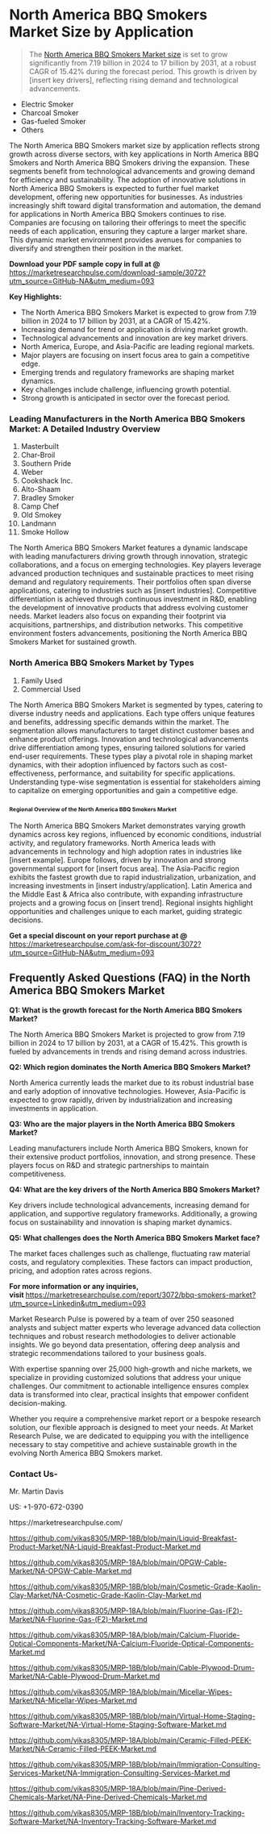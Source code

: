 <h1>North America BBQ Smokers Market&nbsp;Size by Application</h1><blockquote><p>The <a href="https://marketresearchpulse.com/download-sample/3072?utm_source=GitHub-NA&amp;utm_medium=093">North America BBQ Smokers Market size</a> is set to grow significantly from 7.19 billion in 2024 to 17 billion by 2031, at a robust CAGR of 15.42% during the forecast period. This growth is driven by [insert key drivers], reflecting rising demand and technological advancements.</p></blockquote><ul><li>Electric Smoker <li> Charcoal Smoker <li> Gas-fueled Smoker <li> Others</li></ul><p>The North America BBQ Smokers market size by application reflects strong growth across diverse sectors, with key applications in North America BBQ Smokers and North America BBQ Smokers driving the expansion. These segments benefit from technological advancements and growing demand for efficiency and sustainability. The adoption of innovative solutions in North America BBQ Smokers is expected to further fuel market development, offering new opportunities for businesses. As industries increasingly shift toward digital transformation and automation, the demand for applications in North America BBQ Smokers continues to rise. Companies are focusing on tailoring their offerings to meet the specific needs of each application, ensuring they capture a larger market share. This dynamic market environment provides avenues for companies to diversify and strengthen their position in the market.</p><p><strong>Download your PDF sample copy in full at @ </strong><a href="https://marketresearchpulse.com/download-sample/3072?utm_source=GitHub-NA&amp;utm_medium=093">https://marketresearchpulse.com/download-sample/3072?utm_source=GitHub-NA&amp;utm_medium=093</a></p><p><strong>Key Highlights: </strong></p><ul><li>The North America BBQ Smokers Market is expected to grow from 7.19 billion in 2024 to 17 billion by 2031, at a CAGR of 15.42%.</li><li>Increasing demand for trend or application is driving market growth.</li><li>Technological advancements and innovation are key market drivers.</li><li>North America, Europe, and Asia-Pacific are leading regional markets.</li><li>Major players are focusing on insert focus area to gain a competitive edge.</li><li>Emerging trends and regulatory frameworks are shaping market dynamics.</li><li>Key challenges include challenge, influencing growth potential.</li><li>Strong growth is anticipated in sector over the forecast period.</li></ul><h3>Leading Manufacturers in the North America BBQ Smokers Market: A Detailed Industry Overview</h3><ol><li>Masterbuilt</li><li>Char-Broil</li><li>Southern Pride</li><li>Weber</li><li>Cookshack Inc.</li><li>Alto-Shaam</li><li>Bradley Smoker</li><li>Camp Chef</li><li>Old Smokey</li><li>Landmann</li><li>Smoke Hollow</li></ol><div class="flex max-w-full flex-col flex-grow"><div class="min-h-8 text-message flex w-full flex-col items-end gap-2 whitespace-normal break-words [.text-message+&amp;]:mt-5" dir="auto" data-message-author-role="assistant" data-message-id="fd8432e4-4910-450d-b182-61b7bfb0a01f" data-message-model-slug="gpt-4o"><div class="flex w-full flex-col gap-1 empty:hidden first:pt-[3px]"><div class="markdown prose w-full break-words dark:prose-invert light"><p>The North America BBQ Smokers Market features a dynamic landscape with leading manufacturers driving growth through innovation, strategic collaborations, and a focus on emerging technologies. Key players leverage advanced production techniques and sustainable practices to meet rising demand and regulatory requirements. Their portfolios often span diverse applications, catering to industries such as [insert industries]. Competitive differentiation is achieved through continuous investment in R&amp;D, enabling the development of innovative products that address evolving customer needs. Market leaders also focus on expanding their footprint via acquisitions, partnerships, and distribution networks. This competitive environment fosters advancements, positioning the North America BBQ Smokers Market for sustained growth.</p></div></div></div></div><h3>North America BBQ Smokers Market by Types</h3><ol><li>Family Used <li> Commercial Used</li></ol><div class="flex max-w-full flex-col flex-grow"><div class="min-h-8 text-message flex w-full flex-col items-end gap-2 whitespace-normal break-words [.text-message+&amp;]:mt-5" dir="auto" data-message-author-role="assistant" data-message-id="084470be-0bb7-4664-bddf-5156b4f41249" data-message-model-slug="gpt-4o-mini"><div class="flex w-full flex-col gap-1 empty:hidden first:pt-[3px]"><div class="markdown prose w-full break-words dark:prose-invert light"><p>The North America BBQ Smokers Market is segmented by types, catering to diverse industry needs and applications. Each type offers unique features and benefits, addressing specific demands within the market. The segmentation allows manufacturers to target distinct customer bases and enhance product offerings. Innovation and technological advancements drive differentiation among types, ensuring tailored solutions for varied end-user requirements. These types play a pivotal role in shaping market dynamics, with their adoption influenced by factors such as cost-effectiveness, performance, and suitability for specific applications. Understanding type-wise segmentation is essential for stakeholders aiming to capitalize on emerging opportunities and gain a competitive edge.</p></div></div></div></div><h3><span style="font-size: 11px;">Regional Overview of the North America BBQ Smokers Market</span></h3><div class="flex max-w-full flex-col flex-grow"><div class="min-h-8 text-message flex w-full flex-col items-end gap-2 whitespace-normal break-words [.text-message+&amp;]:mt-5" dir="auto" data-message-author-role="assistant" data-message-id="e9038762-ce64-4e30-91c9-9bd413514231" data-message-model-slug="gpt-4o-mini"><div class="flex w-full flex-col gap-1 empty:hidden first:pt-[3px]"><div class="markdown prose w-full break-words dark:prose-invert light"><p>The North America BBQ Smokers Market demonstrates varying growth dynamics across key regions, influenced by economic conditions, industrial activity, and regulatory frameworks. North America leads with advancements in technology and high adoption rates in industries like [insert example]. Europe follows, driven by innovation and strong governmental support for [insert focus area]. The Asia-Pacific region exhibits the fastest growth due to rapid industrialization, urbanization, and increasing investments in [insert industry/application]. Latin America and the Middle East &amp; Africa also contribute, with expanding infrastructure projects and a growing focus on [insert trend]. Regional insights highlight opportunities and challenges unique to each market, guiding strategic decisions.</p></div></div></div></div><p><strong>Get a special discount on your report purchase at @ </strong><a href="https://marketresearchpulse.com/ask-for-discount/3072?utm_source=GitHub-NA&amp;utm_medium=093">https://marketresearchpulse.com/ask-for-discount/3072?utm_source=GitHub-NA&amp;utm_medium=093</a></p><h2>Frequently Asked Questions (FAQ) in the North America BBQ Smokers Market</h2><p><strong>Q1: What is the growth forecast for the North America BBQ Smokers Market?</strong></p><p>The North America BBQ Smokers Market is projected to grow from 7.19 billion in 2024 to 17 billion by 2031, at a CAGR of 15.42%. This growth is fueled by advancements in trends and rising demand across industries.</p><p><strong>Q2: Which region dominates the North America BBQ Smokers Market?</strong></p><p>North America currently leads the market due to its robust industrial base and early adoption of innovative technologies. However, Asia-Pacific is expected to grow rapidly, driven by industrialization and increasing investments in application.</p><p><strong>Q3: Who are the major players in the North America BBQ Smokers Market?</strong></p><p>Leading manufacturers include North America BBQ Smokers, known for their extensive product portfolios, innovation, and strong presence. These players focus on R&amp;D and strategic partnerships to maintain competitiveness.</p><p><strong>Q4: What are the key drivers of the North America BBQ Smokers Market?</strong></p><p>Key drivers include technological advancements, increasing demand for application, and supportive regulatory frameworks. Additionally, a growing focus on sustainability and innovation is shaping market dynamics.</p><p><strong>Q5: What challenges does the North America BBQ Smokers Market face?</strong></p><p>The market faces challenges such as challenge, fluctuating raw material costs, and regulatory complexities. These factors can impact production, pricing, and adoption rates across regions.</p><p><strong>For more information or any inquiries, visit&nbsp;</strong><a href="https://marketresearchpulse.com/report/3072/bbq-smokers-market?utm_source=Linkedin&utm_medium=093">https://marketresearchpulse.com/report/3072/bbq-smokers-market?utm_source=Linkedin&utm_medium=093</a></p><p>Market Research Pulse is powered by a team of over 250 seasoned analysts and subject matter experts who leverage advanced data collection techniques and robust research methodologies to deliver actionable insights. We go beyond data presentation, offering deep analysis and strategic recommendations tailored to your business goals.</p><p>With expertise spanning over 25,000 high-growth and niche markets, we specialize in providing customized solutions that address your unique challenges. Our commitment to actionable intelligence ensures complex data is transformed into clear, practical insights that empower confident decision-making.</p><p>Whether you require a comprehensive market report or a bespoke research solution, our flexible approach is designed to meet your needs. At Market Research Pulse, we are dedicated to equipping you with the intelligence necessary to stay competitive and achieve sustainable growth in the evolving North America BBQ Smokers market.</p><h3><strong>Contact Us-</strong></h3><p>Mr. Martin Davis</p><p>US: +1-970-672-0390</p><p>https://marketresearchpulse.com/</p><p><a href="https://github.com/vikas8305/MRP-18B/blob/main/Liquid-Breakfast-Product-Market/NA-Liquid-Breakfast-Product-Market.md">https://github.com/vikas8305/MRP-18B/blob/main/Liquid-Breakfast-Product-Market/NA-Liquid-Breakfast-Product-Market.md</a></p><p><a href="https://github.com/vikas8305/MRP-18A/blob/main/OPGW-Cable-Market/NA-OPGW-Cable-Market.md">https://github.com/vikas8305/MRP-18A/blob/main/OPGW-Cable-Market/NA-OPGW-Cable-Market.md</a></p><p><a href="https://github.com/vikas8305/MRP-18B/blob/main/Cosmetic-Grade-Kaolin-Clay-Market/NA-Cosmetic-Grade-Kaolin-Clay-Market.md">https://github.com/vikas8305/MRP-18B/blob/main/Cosmetic-Grade-Kaolin-Clay-Market/NA-Cosmetic-Grade-Kaolin-Clay-Market.md</a></p><p><a href="https://github.com/vikas8305/MRP-18A/blob/main/Fluorine-Gas-(F2)-Market/NA-Fluorine-Gas-(F2)-Market.md">https://github.com/vikas8305/MRP-18A/blob/main/Fluorine-Gas-(F2)-Market/NA-Fluorine-Gas-(F2)-Market.md</a></p><p><a href="https://github.com/vikas8305/MRP-18A/blob/main/Calcium-Fluoride-Optical-Components-Market/NA-Calcium-Fluoride-Optical-Components-Market.md">https://github.com/vikas8305/MRP-18A/blob/main/Calcium-Fluoride-Optical-Components-Market/NA-Calcium-Fluoride-Optical-Components-Market.md</a></p><p><a href="https://github.com/vikas8305/MRP-18B/blob/main/Cable-Plywood-Drum-Market/NA-Cable-Plywood-Drum-Market.md">https://github.com/vikas8305/MRP-18B/blob/main/Cable-Plywood-Drum-Market/NA-Cable-Plywood-Drum-Market.md</a></p><p><a href="https://github.com/vikas8305/MRP-18A/blob/main/Micellar-Wipes-Market/NA-Micellar-Wipes-Market.md">https://github.com/vikas8305/MRP-18A/blob/main/Micellar-Wipes-Market/NA-Micellar-Wipes-Market.md</a></p><p><a href="https://github.com/vikas8305/MRP-18B/blob/main/Virtual-Home-Staging-Software-Market/NA-Virtual-Home-Staging-Software-Market.md">https://github.com/vikas8305/MRP-18B/blob/main/Virtual-Home-Staging-Software-Market/NA-Virtual-Home-Staging-Software-Market.md</a></p><p><a href="https://github.com/vikas8305/MRP-18A/blob/main/Ceramic-Filled-PEEK-Market/NA-Ceramic-Filled-PEEK-Market.md">https://github.com/vikas8305/MRP-18A/blob/main/Ceramic-Filled-PEEK-Market/NA-Ceramic-Filled-PEEK-Market.md</a></p><p><a href="https://github.com/vikas8305/MRP-18B/blob/main/Immigration-Consulting-Services-Market/NA-Immigration-Consulting-Services-Market.md">https://github.com/vikas8305/MRP-18B/blob/main/Immigration-Consulting-Services-Market/NA-Immigration-Consulting-Services-Market.md</a></p><p><a href="https://github.com/vikas8305/MRP-18A/blob/main/Pine-Derived-Chemicals-Market/NA-Pine-Derived-Chemicals-Market.md">https://github.com/vikas8305/MRP-18A/blob/main/Pine-Derived-Chemicals-Market/NA-Pine-Derived-Chemicals-Market.md</a></p><p><a href="https://github.com/vikas8305/MRP-18B/blob/main/Inventory-Tracking-Software-Market/NA-Inventory-Tracking-Software-Market.md">https://github.com/vikas8305/MRP-18B/blob/main/Inventory-Tracking-Software-Market/NA-Inventory-Tracking-Software-Market.md</a></p>
